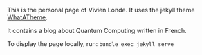This is the personal page of Vivien Londe.
It uses the jekyll theme [WhatATheme](https://github.com/thedevslot/WhatATheme).

It contains a blog about Quantum Computing written in French.

To display the page locally, run: `bundle exec jekyll serve`
